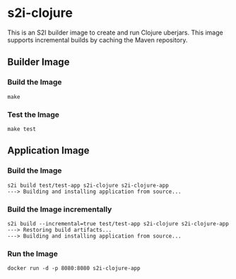 # s2i-clojure

This is an S2I builder image to create and run Clojure uberjars. This image
supports incremental builds by caching the Maven repository.

## Builder Image

### Build the Image

```
make
```

### Test the Image

```
make test
```

## Application Image

### Build the Image

```
s2i build test/test-app s2i-clojure s2i-clojure-app
---> Building and installing application from source...
```

### Build the Image incrementally

```
s2i build --incremental=true test/test-app s2i-clojure s2i-clojure-app
---> Restoring build artifacts...
---> Building and installing application from source...
```

### Run the Image

```
docker run -d -p 8080:8080 s2i-clojure-app
```
